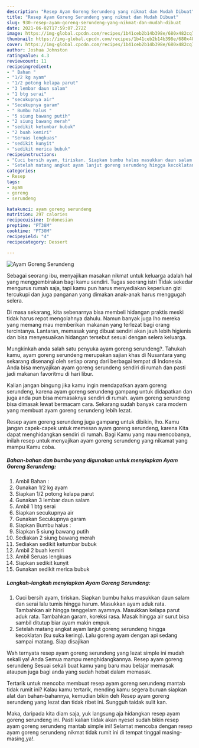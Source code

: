 ```yaml
---
description: "Resep Ayam Goreng Serundeng yang nikmat dan Mudah Dibuat"
title: "Resep Ayam Goreng Serundeng yang nikmat dan Mudah Dibuat"
slug: 930-resep-ayam-goreng-serundeng-yang-nikmat-dan-mudah-dibuat
date: 2021-06-02T17:59:07.272Z
image: https://img-global.cpcdn.com/recipes/1b41ceb2b14b398e/680x482cq70/ayam-goreng-serundeng-foto-resep-utama.jpg
thumbnail: https://img-global.cpcdn.com/recipes/1b41ceb2b14b398e/680x482cq70/ayam-goreng-serundeng-foto-resep-utama.jpg
cover: https://img-global.cpcdn.com/recipes/1b41ceb2b14b398e/680x482cq70/ayam-goreng-serundeng-foto-resep-utama.jpg
author: Joshua Johnston
ratingvalue: 4.3
reviewcount: 11
recipeingredient:
- " Bahan "
- "1/2 kg ayam"
- "1/2 potong kelapa parut"
- "3 lembar daun salam"
- "1 btg serai"
- "secukupnya air"
- "Secukupnya garam"
- " Bumbu halus "
- "5 siung bawang putih"
- "2 siung bawang merah"
- "sedikit ketumbar bubuk"
- "2 buah kemiri"
- "Seruas lengkuas"
- "sedikit kunyit"
- "sedikit merica bubuk"
recipeinstructions:
- "Cuci bersih ayam, tiriskan. Siapkan bumbu halus masukkan daun salam dan serai lalu tumis hingga harum. Masukkan ayam aduk rata. Tambahkan air hingga tenggelam ayamnya. Masukkan kelapa parut aduk rata. Tambahkan garam, koreksi rasa. Masak hingga air surut bisa sambil ditutup biar ayam makin empuk."
- "Setelah matang angkat ayam lanjut goreng serundeng hingga kecoklatan (ku suka kering). Lalu goreng ayam dengan api sedang sampai matang. Siap disajikan"
categories:
- Resep
tags:
- ayam
- goreng
- serundeng

katakunci: ayam goreng serundeng 
nutrition: 297 calories
recipecuisine: Indonesian
preptime: "PT38M"
cooktime: "PT30M"
recipeyield: "4"
recipecategory: Dessert

---
```



![Ayam Goreng Serundeng](https://img-global.cpcdn.com/recipes/1b41ceb2b14b398e/680x482cq70/ayam-goreng-serundeng-foto-resep-utama.jpg)

Sebagai seorang ibu, menyajikan masakan nikmat untuk keluarga adalah hal yang menggembirakan bagi kamu sendiri. Tugas seorang istri Tidak sekedar mengurus rumah saja, tapi kamu pun harus menyediakan keperluan gizi tercukupi dan juga panganan yang dimakan anak-anak harus menggugah selera.

Di masa  sekarang, kita sebenarnya bisa membeli hidangan praktis meski tidak harus repot mengolahnya dahulu. Namun banyak juga lho mereka yang memang mau memberikan makanan yang terlezat bagi orang tercintanya. Lantaran, memasak yang dibuat sendiri akan jauh lebih higienis dan bisa menyesuaikan hidangan tersebut sesuai dengan selera keluarga. 



Mungkinkah anda salah satu penyuka ayam goreng serundeng?. Tahukah kamu, ayam goreng serundeng merupakan sajian khas di Nusantara yang sekarang disenangi oleh setiap orang dari berbagai tempat di Indonesia. Anda bisa menyajikan ayam goreng serundeng sendiri di rumah dan pasti jadi makanan favoritmu di hari libur.

Kalian jangan bingung jika kamu ingin mendapatkan ayam goreng serundeng, karena ayam goreng serundeng gampang untuk didapatkan dan juga anda pun bisa memasaknya sendiri di rumah. ayam goreng serundeng bisa dimasak lewat bermacam cara. Sekarang sudah banyak cara modern yang membuat ayam goreng serundeng lebih lezat.

Resep ayam goreng serundeng juga gampang untuk dibikin, lho. Kamu jangan capek-capek untuk memesan ayam goreng serundeng, karena Kita dapat menghidangkan sendiri di rumah. Bagi Kamu yang mau mencobanya, inilah resep untuk menyajikan ayam goreng serundeng yang nikamat yang mampu Kamu coba.

<!--inarticleads1-->

##### Bahan-bahan dan bumbu yang digunakan untuk menyiapkan Ayam Goreng Serundeng:

1. Ambil  Bahan :
1. Gunakan 1/2 kg ayam
1. Siapkan 1/2 potong kelapa parut
1. Gunakan 3 lembar daun salam
1. Ambil 1 btg serai
1. Siapkan secukupnya air
1. Gunakan Secukupnya garam
1. Siapkan  Bumbu halus :
1. Siapkan 5 siung bawang putih
1. Sediakan 2 siung bawang merah
1. Sediakan sedikit ketumbar bubuk
1. Ambil 2 buah kemiri
1. Ambil Seruas lengkuas
1. Siapkan sedikit kunyit
1. Gunakan sedikit merica bubuk




<!--inarticleads2-->

##### Langkah-langkah menyiapkan Ayam Goreng Serundeng:

1. Cuci bersih ayam, tiriskan. Siapkan bumbu halus masukkan daun salam dan serai lalu tumis hingga harum. Masukkan ayam aduk rata. Tambahkan air hingga tenggelam ayamnya. Masukkan kelapa parut aduk rata. Tambahkan garam, koreksi rasa. Masak hingga air surut bisa sambil ditutup biar ayam makin empuk.
1. Setelah matang angkat ayam lanjut goreng serundeng hingga kecoklatan (ku suka kering). Lalu goreng ayam dengan api sedang sampai matang. Siap disajikan




Wah ternyata resep ayam goreng serundeng yang lezat simple ini mudah sekali ya! Anda Semua mampu menghidangkannya. Resep ayam goreng serundeng Sesuai sekali buat kamu yang baru mau belajar memasak ataupun juga bagi anda yang sudah hebat dalam memasak.

Tertarik untuk mencoba membuat resep ayam goreng serundeng mantab tidak rumit ini? Kalau kamu tertarik, mending kamu segera buruan siapkan alat dan bahan-bahannya, kemudian bikin deh Resep ayam goreng serundeng yang lezat dan tidak ribet ini. Sungguh taidak sulit kan. 

Maka, daripada kita diam saja, yuk langsung aja hidangkan resep ayam goreng serundeng ini. Pasti kalian tiidak akan nyesel sudah bikin resep ayam goreng serundeng mantab simple ini! Selamat mencoba dengan resep ayam goreng serundeng nikmat tidak rumit ini di tempat tinggal masing-masing,ya!.

